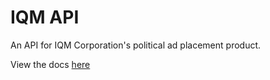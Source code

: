 # IQM API

An API for IQM Corporation's political ad placement product.

View the docs [here](/Index.md)
